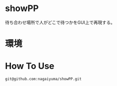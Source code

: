 # showPP
待ち合わせ場所で人がどこで待つかをGUI上で再現する。

# 環境

# How To Use
```
git@github.com:nagaiyuma/showPP.git
```
